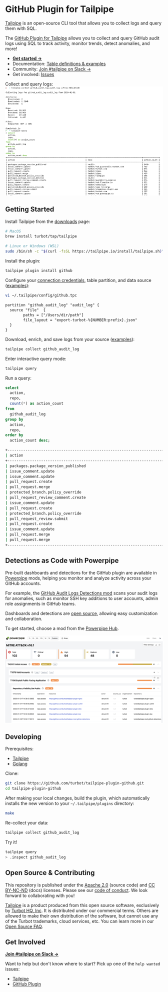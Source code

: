 # GitHub Plugin for Tailpipe

[Tailpipe](https://tailpipe.io) is an open-source CLI tool that allows you to collect logs and query them with SQL.

The [GitHub Plugin for Tailpipe](https://hub.tailpipe.io/plugins/turbot/github) allows you to collect and query GitHub audit logs using SQL to track activity, monitor trends, detect anomalies, and more!

- **[Get started →](https://hub.tailpipe.io/plugins/turbot/github)**
- Documentation: [Table definitions & examples](https://hub.tailpipe.io/plugins/turbot/github/tables)
- Community: [Join #tailpipe on Slack →](https://turbot.com/community/join)
- Get involved: [Issues](https://github.com/turbot/tailpipe-plugin-github/issues)

Collect and query logs:
![image](docs/images/github_audit_log_terminal.png)

## Getting Started

Install Tailpipe from the [downloads](https://tailpipe.io/downloads) page:

```sh
# MacOS
brew install turbot/tap/tailpipe
```

```sh
# Linux or Windows (WSL)
sudo /bin/sh -c "$(curl -fsSL https://tailpipe.io/install/tailpipe.sh)"
```

Install the plugin:

```sh
tailpipe plugin install github
```

Configure your [connection credentials](https://hub.tailpipe.io/plugins/turbot/github#connection-credentials), table partition, and data source ([examples](https://hub.tailpipe.io/plugins/turbot/github/tables/github_audit_log#example-configurations)):

```sh
vi ~/.tailpipe/config/github.tpc
```

```hcl
partition "github_audit_log" "audit_log" {
  source "file"  {
		paths = ["/Users/dir/path"]
		file_layout = "export-turbot-%{NUMBER:prefix}.json"
  }
}
```

Download, enrich, and save logs from your source ([examples](https://tailpipe.io/docs/reference/cli/collect)):

```sh
tailpipe collect github_audit_log
```

Enter interactive query mode:

```sh
tailpipe query
```

Run a query:

```sql
select
  action,
  repo,
  count(*) as action_count
from
  github_audit_log
group by
  action,
  repo,
order by
  action_count desc;
```

```sh
+----------------------------------------------------------------------+-------------------------------------------------+--------------+
| action                                                               | repo                                            | action_count |
+----------------------------------------------------------------------+-------------------------------------------------+--------------+
| packages.package_version_published                                   | turbot/release                                  | 2495         |
| issue_comment.update                                                 | turbot/hub.guardrails.turbot.com                | 762          |
| issue_comment.update                                                 | turbot/turbot.com                               | 576          |
| pull_request.create                                                  | turbot/pipes                                    | 566          |
| pull_request.merge                                                   | turbot/pipes                                    | 419          |
| protected_branch.policy_override                                     | turbot/flowpipe                                 | 366          |
| pull_request_review_comment.create                                   | turbot/guardrails-samples                       | 324          |
| issue_comment.update                                                 | turbot/hub.flowpipe.io                          | 321          |
| pull_request.create                                                  | turbot/powerpipe                                | 275          |
| protected_branch.policy_override                                     | turbot/pipe-fittings                            | 268          |
| pull_request_review.submit                                           | turbot/steampipe-plugin-aws                     | 261          |
| pull_request.create                                                  | turbot/turbot.com                               | 257          |
| issue_comment.update                                                 | turbot/hub.powerpipe.io                         | 251          |
| pull_request.merge                                                   | turbot/turbot.com                               | 249          |
| pull_request.merge                                                   | turbot/powerpipe                                | 242          |
+----------------------------------------------------------------------+-------------------------------------------------+--------------+
```

## Detections as Code with Powerpipe

Pre-built dashboards and detections for the GitHub plugin are available in [Powerpipe](https://powerpipe.io) mods, helping you monitor and analyze activity across your GitHub accounts.

For example, the [GitHub Audit Logs Detections mod](https://hub.powerpipe.io/mods/turbot/tailpipe-mod-github-audit-log-detections) scans your audit logs for anomalies, such as monitor SSH key additions to user accounts, admin role assignments in GitHub teams.

Dashboards and detections are [open source](https://github.com/topics/tailpipe-mod), allowing easy customization and collaboration.

To get started, choose a mod from the [Powerpipe Hub](https://hub.powerpipe.io/?engines=tailpipe&q=github).

![image](docs/images/github_audit_log_mitre_dashboard.png)

## Developing

Prerequisites:

- [Tailpipe](https://tailpipe.io/downloads)
- [Golang](https://golang.org/doc/install)

Clone:

```sh
git clone https://github.com/turbot/tailpipe-plugin-github.git
cd tailpipe-plugin-github
```

After making your local changes, build the plugin, which automatically installs the new version to your `~/.tailpipe/plugins` directory:

```sh
make
```

Re-collect your data:

```sh
tailpipe collect github_audit_log
```

Try it!

```sh
tailpipe query
> .inspect github_audit_log
```

## Open Source & Contributing

This repository is published under the [Apache 2.0](https://www.apache.org/licenses/LICENSE-2.0) (source code) and [CC BY-NC-ND](https://creativecommons.org/licenses/by-nc-nd/2.0/) (docs) licenses. Please see our [code of conduct](https://github.com/turbot/.github/blob/main/CODE_OF_CONDUCT.md). We look forward to collaborating with you!

[Tailpipe](https://tailpipe.io) is a product produced from this open source software, exclusively by [Turbot HQ, Inc](https://turbot.com). It is distributed under our commercial terms. Others are allowed to make their own distribution of the software, but cannot use any of the Turbot trademarks, cloud services, etc. You can learn more in our [Open Source FAQ](https://turbot.com/open-source).

## Get Involved

**[Join #tailpipe on Slack →](https://turbot.com/community/join)**

Want to help but don't know where to start? Pick up one of the `help wanted` issues:

- [Tailpipe](https://github.com/turbot/tailpipe/labels/help%20wanted)
- [GitHub Plugin](https://github.com/turbot/tailpipe-plugin-github/labels/help%20wanted)
